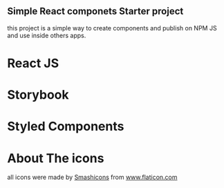 ## Simple React componets Starter project
 this project is a simple way to create components and publish on NPM JS and use inside others apps.
# React JS
# Storybook
# Styled Components



# About The icons
 all icons were made by <a href="https://www.flaticon.com/authors/smashicons" title="Smashicons">Smashicons</a> from <a href="https://www.flaticon.com/" title="Flaticon"> www.flaticon.com</a>